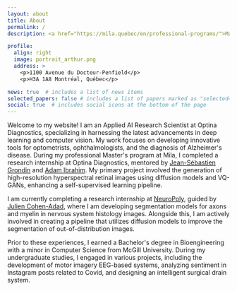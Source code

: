 ```yaml
---
layout: about
title: About
permalink: /
description: <a href="https://mila.quebec/en/professional-programs/">Master’s Student at Université de Montréal</a> 

profile:
  align: right
  image: portrait_arthur.png
  address: >
    <p>1100 Avenue du Docteur-Penfield</p>
    <p>H3A 1A8 Montréal, Québec</p>

news: true  # includes a list of news items
selected_papers: false # includes a list of papers marked as "selected={true}"
social: true  # includes social icons at the bottom of the page
---
```


Welcome to my website! I am an Applied AI Research Scientist at Optina Diagnostics, specializing in harnessing the latest advancements in deep learning and computer vision. My work focuses on developing innovative tools for optometrists, ophthalmologists, and the diagnosis of Alzheimer's disease. During my professional Master's program at Mila, I completed a research internship at Optina Diagnostics, mentored by [Jean-Sébastien Grondin](https://www.linkedin.com/in/jsgrondin) and [Adam Ibrahim](https://www.adamibrahim.fr/). My primary project involved the generation of high-resolution hyperspectral retinal images using diffusion models and VQ-GANs, enhancing a self-supervised learning pipeline.

I am currently completing a research internship at [NeuroPoly](https://neuro.polymtl.ca/), guided by [Julien Cohen-Adad](https://scholar.google.ca/citations?user=6cAZ028AAAAJ&hl=en/), where I am developing segmentation models for axons and myelin in nervous system histology images. Alongside this, I am actively involved in creating a pipeline that utilizes diffusion models to improve the segmentation of out-of-distribution images.

Prior to these experiences, I earned a Bachelor's degree in Bioengineering with a minor in Computer Science from McGill University. During my undergraduate studies, I engaged in various projects, including the development of motor imagery EEG-based systems, analyzing sentiment in Instagram posts related to Covid, and designing an intelligent surgical drain system.


